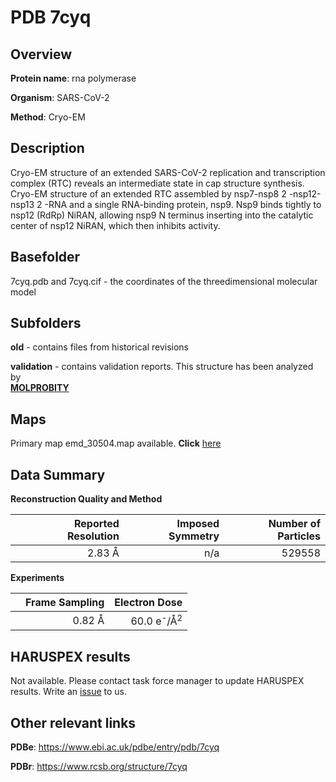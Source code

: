 # PDB 7cyq

## Overview

**Protein name**: rna polymerase

**Organism**: SARS-CoV-2

**Method**: Cryo-EM

## Description

Cryo-EM structure of an extended SARS-CoV-2 replication and transcription complex (RTC) reveals an intermediate state in cap structure synthesis. Cryo-EM structure of an extended RTC assembled by nsp7-nsp8 2 -nsp12-nsp13 2 -RNA and a single RNA-binding protein, nsp9. Nsp9 binds tightly to nsp12 (RdRp) NiRAN, allowing nsp9 N terminus inserting into the catalytic center of nsp12 NiRAN, which then inhibits activity.

## Basefolder

7cyq.pdb and 7cyq.cif - the coordinates of the threedimensional molecular model

## Subfolders



**old** - contains files from historical revisions

**validation** - contains validation reports. This structure has been analyzed by <br>  [**MOLPROBITY**](https://github.com/thorn-lab/coronavirus_structural_task_force/tree/master/pdb/rna_polymerase/SARS-CoV-2/7cyq/validation/molprobity)   



## Maps

Primary map emd_30504.map available. **Click** [here](http://ftp.wwpdb.org/pub/emdb/structures/EMD-30504/map/) 

## Data Summary
**Reconstruction Quality and Method**

|   | Reported Resolution | Imposed Symmetry | Number of Particles |
|---|-------------:|----------------:|--------------:|
|   |2.83 Å|n/a|529558|

**Experiments**

|   | Frame Sampling | Electron Dose |
|---|-------------:|----------------:|
|   |0.82 Å|60.0 e<sup>-</sup>/Å<sup>2</sup>|

## HARUSPEX results

Not available. Please contact task force manager to update HARUSPEX results. Write an [issue](https://github.com/thorn-lab/coronavirus_structural_task_force/issues) to us.

## Other relevant links 
**PDBe**:  https://www.ebi.ac.uk/pdbe/entry/pdb/7cyq
 
**PDBr**: https://www.rcsb.org/structure/7cyq 
